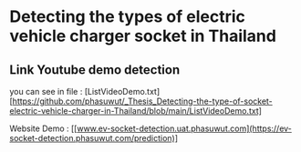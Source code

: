 # Detecting the types of electric vehicle charger socket in Thailand

## Link Youtube demo detection

you can see in file : [ListVideoDemo.txt][https://github.com/phasuwut/_Thesis_Detecting-the-type-of-socket-electric-vehicle-charger-in-Thailand/blob/main/ListVideoDemo.txt]

Website Demo : [[www.ev-socket-detection.uat.phasuwut.com](https://ev-socket-detection.phasuwut.com/prediction)]

